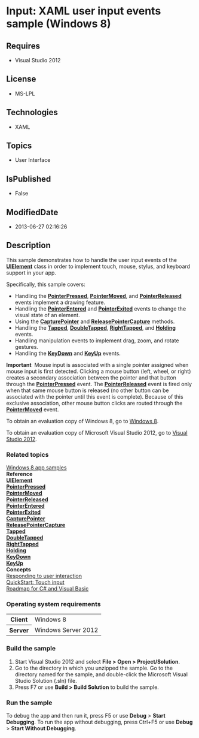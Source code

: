 # Input: XAML user input events sample (Windows 8)
## Requires
* Visual Studio 2012
## License
* MS-LPL
## Technologies
* XAML
## Topics
* User Interface
## IsPublished
* False
## ModifiedDate
* 2013-06-27 02:16:26
## Description

<div id="mainSection">
<p>This sample demonstrates how to handle the user input events of the <a href="http://msdn.microsoft.com/library/windows/apps/br208911">
<b>UIElement</b></a> class in order to implement touch, mouse, stylus, and keyboard support in your app.
</p>
<p>Specifically, this sample covers:</p>
<ul>
<li>Handling the <a href="http://msdn.microsoft.com/library/windows/apps/br208911_pointerpressed">
<b>PointerPressed</b></a>, <a href="http://msdn.microsoft.com/library/windows/apps/br208911_pointermoved">
<b>PointerMoved</b></a>, and <a href="http://msdn.microsoft.com/library/windows/apps/br208911_pointerreleased">
<b>PointerReleased</b></a> events implement a drawing feature. </li><li>Handling the <a href="http://msdn.microsoft.com/library/windows/apps/br208911_pointerentered">
<b>PointerEntered</b></a> and <a href="http://msdn.microsoft.com/library/windows/apps/br208911_pointerexited">
<b>PointerExited</b></a> events to change the visual state of an element. </li><li>Using the <a href="http://msdn.microsoft.com/library/windows/apps/br208911_capturepointer">
<b>CapturePointer</b></a> and <a href="http://msdn.microsoft.com/library/windows/apps/br208911_releasepointercapture">
<b>ReleasePointerCapture</b></a> methods. </li><li>Handling the <a href="http://msdn.microsoft.com/library/windows/apps/br208911_tapped">
<b>Tapped</b></a>, <a href="http://msdn.microsoft.com/library/windows/apps/br208911_doubletapped">
<b>DoubleTapped</b></a>, <a href="http://msdn.microsoft.com/library/windows/apps/br208911_righttapped">
<b>RightTapped</b></a>, and <a href="http://msdn.microsoft.com/library/windows/apps/br208911_holding">
<b>Holding</b></a> events. </li><li>Handling manipulation events to implement drag, zoom, and rotate gestures. </li><li>Handling the <a href="http://msdn.microsoft.com/library/windows/apps/br208911_keydown">
<b>KeyDown</b></a> and <a href="http://msdn.microsoft.com/library/windows/apps/br208911_keyup">
<b>KeyUp</b></a> events. </li></ul>
<p class="note"><b>Important</b>&nbsp;&nbsp;Mouse input is associated with a single pointer assigned when mouse input is first detected. Clicking a mouse button (left, wheel, or right) creates a secondary association between the pointer and that button through the
<a href="http://msdn.microsoft.com/library/windows/apps/br208911_pointerpressed">
<b>PointerPressed</b></a> event. The <a href="http://msdn.microsoft.com/library/windows/apps/br208911_pointerreleased">
<b>PointerReleased</b></a> event is fired only when that same mouse button is released (no other button can be associated with the pointer until this event is complete). Because of this exclusive association, other mouse button clicks are routed through the
<a href="http://msdn.microsoft.com/library/windows/apps/br208911_pointermoved"><b>PointerMoved</b></a> event.
</p>
<p></p>
<p>To obtain an evaluation copy of Windows&nbsp;8, go to <a href="http://go.microsoft.com/fwlink/p/?linkid=241655">
Windows&nbsp;8</a>.</p>
<p>To obtain an evaluation copy of Microsoft Visual Studio&nbsp;2012, go to <a href="http://go.microsoft.com/fwlink/p/?linkid=241656">
Visual Studio&nbsp;2012</a>.</p>
<h3><a id="related_topics"></a>Related topics</h3>
<dl><dt><a href="http://go.microsoft.com/fwlink/p/?LinkID=227694">Windows 8 app samples</a>
</dt><dt><b>Reference</b> </dt><dt><a href="http://msdn.microsoft.com/library/windows/apps/br208911"><b>UIElement</b></a>
</dt><dt><a href="http://msdn.microsoft.com/library/windows/apps/br208911_pointerpressed"><b>PointerPressed</b></a>
</dt><dt><a href="http://msdn.microsoft.com/library/windows/apps/br208911_pointermoved"><b>PointerMoved</b></a>
</dt><dt><a href="http://msdn.microsoft.com/library/windows/apps/br208911_pointerreleased"><b>PointerReleased</b></a>
</dt><dt><a href="http://msdn.microsoft.com/library/windows/apps/br208911_pointerentered"><b>PointerEntered</b></a>
</dt><dt><a href="http://msdn.microsoft.com/library/windows/apps/br208911_pointerexited"><b>PointerExited</b></a>
</dt><dt><a href="http://msdn.microsoft.com/library/windows/apps/br208911_capturepointer"><b>CapturePointer</b></a>
</dt><dt><a href="http://msdn.microsoft.com/library/windows/apps/br208911_releasepointercapture"><b>ReleasePointerCapture</b></a>
</dt><dt><a href="http://msdn.microsoft.com/library/windows/apps/br208911_tapped"><b>Tapped</b></a>
</dt><dt><a href="http://msdn.microsoft.com/library/windows/apps/br208911_doubletapped"><b>DoubleTapped</b></a>
</dt><dt><a href="http://msdn.microsoft.com/library/windows/apps/br208911_righttapped"><b>RightTapped</b></a>
</dt><dt><a href="http://msdn.microsoft.com/library/windows/apps/br208911_holding"><b>Holding</b></a>
</dt><dt><a href="http://msdn.microsoft.com/library/windows/apps/br208911_keydown"><b>KeyDown</b></a>
</dt><dt><a href="http://msdn.microsoft.com/library/windows/apps/br208911_keyup"><b>KeyUp</b></a>
</dt><dt><b>Concepts</b> </dt><dt><a href="http://msdn.microsoft.com/library/windows/apps/hh700412">Responding to user interaction</a>
</dt><dt><a href="http://msdn.microsoft.com/library/windows/apps/hh465387">QuickStart: Touch input</a>
</dt><dt><a href="http://msdn.microsoft.com/library/windows/apps/br229583">Roadmap for C# and Visual Basic</a>
</dt></dl>
<h3>Operating system requirements</h3>
<table>
<tbody>
<tr>
<th>Client</th>
<td><dt>Windows&nbsp;8 </dt></td>
</tr>
<tr>
<th>Server</th>
<td><dt>Windows Server&nbsp;2012 </dt></td>
</tr>
</tbody>
</table>
<h3>Build the sample</h3>
<ol>
<li>Start Visual Studio&nbsp;2012 and select <b>File &gt; Open &gt; Project/Solution</b>.
</li><li>Go to the directory in which you unzipped the sample. Go to the directory named for the sample, and double-click the Microsoft Visual Studio Solution (.sln) file.
</li><li>Press F7 or use <b>Build &gt; Build Solution</b> to build the sample. </li></ol>
<h3>Run the sample</h3>
<p>To debug the app and then run it, press F5 or use <b>Debug</b> &gt; <b>Start Debugging</b>. To run the app without debugging, press Ctrl&#43;F5 or use
<b>Debug</b> &gt; <b>Start Without Debugging</b>.</p>
</div>
